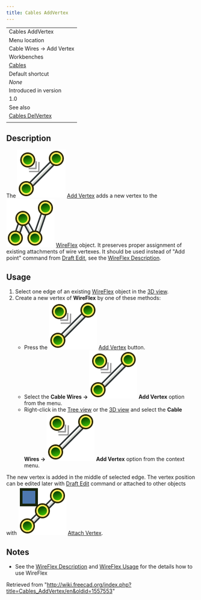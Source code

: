 ```yaml
---
title: Cables AddVertex
---
```


|                                                          |
| -------------------------------------------------------- |
| Cables AddVertex                                         |
| Menu location                                            |
| Cable Wires → Add Vertex                                 |
| Workbenches                                              |
| [Cables](/Cables_Workbench "Cables Workbench")           |
| Default shortcut                                         |
| _None_                                                   |
| Introduced in version                                    |
| 1.0                                                      |
| See also                                                 |
| [Cables DelVertex](/Cables_DelVertex "Cables DelVertex") |
|                                                          |

## Description

The ![](/src/assets/images/Cables_AddVertex.svg) [Add Vertex](/Cables_AddVertex "Cables AddVertex") adds a new vertex to the ![](/src/assets/images/Cables_WireFlex.svg) [WireFlex](/Cables_WireFlex "Cables WireFlex") object. It preserves proper assignment of existing attachments of wire vertexes. It should be used instead of "Add point" command from [Draft Edit](/Draft_Edit "Draft Edit"), see the [WireFlex Description](/Cables_WireFlex#Description "Cables WireFlex").

## Usage

1. Select one edge of an existing [WireFlex](/Cables_WireFlex "Cables WireFlex") object in the [3D view](/3D_view "3D view").
2. Create a new vertex of **WireFlex** by one of these methods:
   - Press the ![](/src/assets/images/Cables_AddVertex.svg) [Add Vertex](/Cables_AddVertex "Cables AddVertex") button.
   - Select the **Cable Wires → ![](/src/assets/images/Cables_AddVertex.svg) Add Vertex** option from the menu.
   - Right-click in the [Tree view](/Tree_view "Tree view") or the [3D view](/3D_view "3D view") and select the **Cable Wires → ![](/src/assets/images/Cables_AddVertex.svg) Add Vertex** option from the context menu.

The new vertex is added in the middle of selected edge. The vertex position can be edited later with [Draft Edit](/Draft_Edit "Draft Edit") command or attached to other objects with ![](/src/assets/images/Cables_AttachVertex.svg) [Attach Vertex](/Cables_AttachVertex "Cables AttachVertex").

## Notes

- See the [WireFlex Description](/Cables_WireFlex#Description "Cables WireFlex") and [WireFlex Usage](/Cables_WireFlex#Usage "Cables WireFlex") for the details how to use WireFlex

Retrieved from "<http://wiki.freecad.org/index.php?title=Cables_AddVertex/en&oldid=1557553>"
